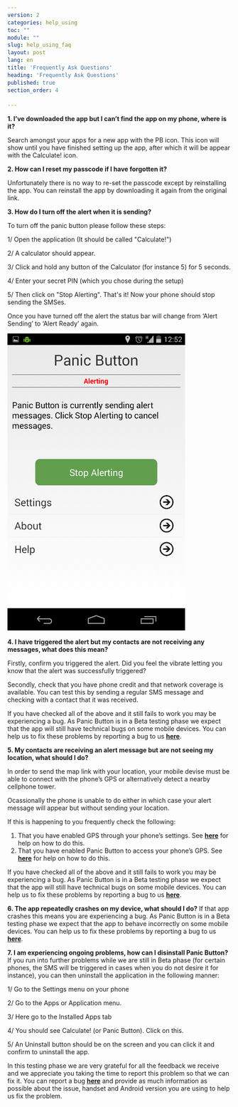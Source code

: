```yaml
---
version: 2
categories: help_using
toc: ""
module: ""
slug: help_using_faq
layout: post
lang: en
title: 'Frequently Ask Questions'
heading: 'Frequently Ask Questions'
published: true
section_order: 4

---
```


**1. I’ve downloaded the app but I can’t find the app on my phone, where is it?**

Search amongst your apps for a new app with the PB icon. This icon will show until you have finished setting up the app, after which it will be appear with the Calculate! icon.


**2.	How can I reset my passcode if I have forgotten it?**

Unfortunately there is no way to re-set the passcode except by reinstalling the app. You can reinstall the app by downloading it again from the original link.

**3.	How do I turn off the alert when it is sending?**

 To turn off the panic button please follow these steps:
 
1/ Open the application (It should be called "Calculate!")

2/  A calculator should appear.

3/  Click and hold any button of the Calculator (for instance 5) for 5 seconds.

4/  Enter your secret PIN (which you chose during the setup)

5/  Then click on "Stop Alerting". That's it! Now your phone should stop sending the SMSes.

Once you have turned off the alert the status bar will change from ‘Alert Sending’ to ‘Alert Ready’ again.

![The application status bar](/media/Screenshot_2014-03-06-12-52-19.png)

**4.	I have triggered the alert but my contacts are not receiving any messages, what does this mean?**

Firstly, confirm you triggered the alert. Did you feel the vibrate letting you know that the alert was successfully triggered?

Secondly, check that you have phone credit and that network coverage is available. You can test this by sending a regular SMS message and checking with a contact that it was received.

If you have checked all of the above and it still fails to work you may be experiencing a bug. As Panic Button is in a Beta testing phase we expect that the app will still have technical bugs on some mobile devices. You can help us to fix these problems by reporting a bug to us [**here**](https://report.panicbutton.io/).

**5.	My contacts are receiving an alert message but are not seeing my location, what should I do?**

In order to send the map link with your location, your mobile devise must be able to connect with the phone’s GPS or alternatively detect a nearby cellphone tower.

Ocassionally the phone is unable to do either in which case your alert message will appear but without sending your location.

If this is happening to you frequently check the following:

1.	That you have enabled GPS through your phone’s settings. See [**here**](http://www.droid-life.com/2013/01/30/how-to-enable-gps-and-other-location-services-beginners-guide/) for help on how to do this.
2.	That you have enabled Panic Button to access your phone’s GPS.  See [**here**](http://www.droid-life.com/2013/01/30/how-to-enable-gps-and-other-location-services-beginners-guide/) for help on how to do this.

If you have checked all of the above and it still fails to work you may be experiencing a bug. As Panic Button is in a Beta testing phase we expect that the app will still have technical bugs on some mobile devices. You can help us to fix these problems by reporting a bug to us [**here**](https://report.panicbutton.io/).

**6.	The app repeatedly crashes on my device, what should I do?**
If that app crashes this means you are experiencing a bug. As Panic Button is in a Beta testing phase we expect that the app to behave incorrectly on some mobile devices. You can help us to fix these problems by reporting a bug to us [**here**](https://report.panicbutton.io/).

**7.	I am experiencing ongoing problems, how can I disinstall Panic Button?**
If you run into further problems while we are still in Beta phase (for certain phones, the SMS will be triggered in cases when you do not desire it for instance), you can then uninstall the application in the following manner:

1/ Go to the Settings menu on your phone

2/ Go to the Apps or Application menu.

3/ Here go to the Installed Apps tab

4/ You should see Calculate! (or Panic Button). Click on this.

5/ An Uninstall button should be on the screen and you can click it and confirm to uninstall the app.

In this testing phase we are very grateful for all the feedback we receive and we appreciate you taking the time to report this problem so that we can fix it. You can report a bug [**here**](https://report.panicbutton.io/) and provide as much information as possible about the issue, handset and Android version you are using to help us fix the problem.